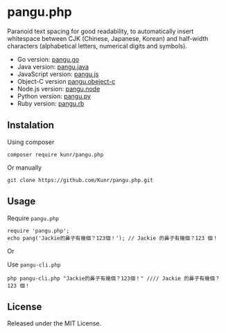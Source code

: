 pangu.php
===
Paranoid text spacing for good readability, to automatically insert whitespace between CJK (Chinese, Japanese, Korean) and half-width characters (alphabetical letters, numerical digits and symbols).

* Go version: [pangu.go](https://github.com/vinta/pangu)
* Java version: [pangu.java](https://github.com/vinta/pangu.java)
* JavaScript version: [pangu.js](https://github.com/vinta/paranoid-auto-spacing)
* Object-C version [pangu.obeject-c](https://github.com/Cee/pangu.objective-c)
* Node.js version: [pangu.node](https://github.com/huei90/pangu.node)
* Python version: [pangu.py](https://github.com/vinta/pangu.py)
* Ruby version: [pangu.rb](https://github.com/dlackty/pangu.rb)

## Instalation

Using composer
```
composer require kunr/pangu.php
```

Or manually

```
git clone https://github.com/Kunr/pangu.php.git
```

## Usage

Require `pangu.php`
```
require 'pangu.php';
echo pang('Jackie的鼻子有幾個？123個！'); // Jackie 的鼻子有幾個？123 個！
```

Or

Use `pangu-cli.php`
```
php pangu-cli.php "Jackie的鼻子有幾個？123個！" //// Jackie 的鼻子有幾個？123 個！
```

## License
Released under the MIT License.
